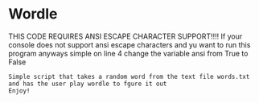 # Wordle

THIS CODE REQUIRES ANSI ESCAPE CHARACTER SUPPORT!!!!
If your console does not support ansi escape characters and yu want to run this program anyways simple on line 4 change the variable ansi from True to False
~~~~~~~~~~~~~~~~~~~~~~~~~~~~~~~~~~~~~~~~~~~~~~~~~~~~~~~~~~~~~~~~~~~~~~~~~~~~~~~~~~~~~~~~~~~~~~~~~~~~~~~~~~~~~~~~~~~~~~~~~~~~~~~~~~~~~~~~~~~~~~~~~~~~~~~~~~~~
Simple script that takes a random word from the text file words.txt and has the user play wordle to fgure it out
Enjoy!
